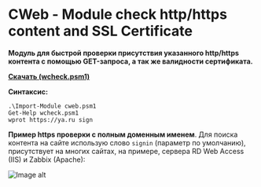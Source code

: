 # CWeb - Module check http/https content and SSL Certificate

**Модуль для быстрой проверки присутствия указанного http/https контента с помощью GET-запроса, а так же валидности сертификата.**

**[Скачать (wcheck.psm1)](https://github.com/Lifailon/cweb/releases/tag/cweb)**

**Синтаксис:**

` .\Import-Module cweb.psm1 ` \
` Get-Help wcheck.psm1 ` \
` wprot https://ya.ru sign `

**Пример https проверки с полным доменным именем**. Для поиска контента на сайте использую слово ` signin ` (параметр по умолчанию), присутствует на многих сайтах, на примере, сервера RD Web Access (IIS) и Zabbix (Apache):

![Image alt](https://github.com/Lifailon/Web-Check/blob/rsa/Screen/WCheck-https.jpg)
